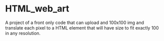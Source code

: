 # HTML_web_art
A project of a front only code that can upload and 100x100 img and translate each pixel to a HTML element that will have size to fit exactly 100 in any resolution.
